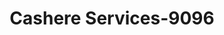 ---
f_zip-code: 75159
f_state-code: TX
title: Cashere Services-9096
f_phone: 972-287-0777
f_city-only: Seagoville
f_address: 1110 N Highway 175 Seagoville
f_location-unique-id: '9096'
slug: cashere-services-9096
updated-on: '2024-05-30T13:46:58.046Z'
created-on: '2024-05-30T13:36:59.803Z'
published-on: '2024-05-30T13:54:32.469Z'
f_city-state: cms/city/seagoville-tx.md
f_company: cms/company/cashere-services.md
f_state: cms/state/texas.md
layout: '[payday-loan].html'
tags: payday-loan
---
